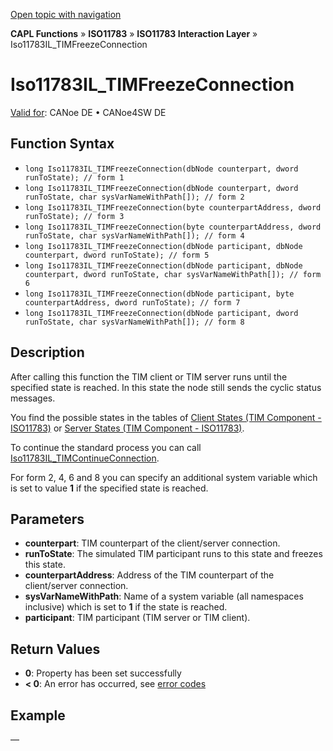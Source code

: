 [Open topic with navigation](../../../../../../CANoeDEFamily.htm#Topics/CAPLFunctions/ISO11783/ISOInteractionLayer/Functions/CAPLfunctionIso11783ILtimFreezeConnection.md)

**CAPL Functions** » **ISO11783** » **ISO11783 Interaction Layer** » Iso11783IL_TIMFreezeConnection

# Iso11783IL_TIMFreezeConnection

[Valid for](../../../../Shared/FeatureAvailability.md): CANoe DE • CANoe4SW DE

## Function Syntax

- `long Iso11783IL_TIMFreezeConnection(dbNode counterpart, dword runToState); // form 1`
- `long Iso11783IL_TIMFreezeConnection(dbNode counterpart, dword runToState, char sysVarNameWithPath[]); // form 2`
- `long Iso11783IL_TIMFreezeConnection(byte counterpartAddress, dword runToState); // form 3`
- `long Iso11783IL_TIMFreezeConnection(byte counterpartAddress, dword runToState, char sysVarNameWithPath[]); // form 4`
- `long Iso11783IL_TIMFreezeConnection(dbNode participant, dbNode counterpart, dword runToState); // form 5`
- `long Iso11783IL_TIMFreezeConnection(dbNode participant, dbNode counterpart, dword runToState, char sysVarNameWithPath[]); // form 6`
- `long Iso11783IL_TIMFreezeConnection(dbNode participant, byte counterpartAddress, dword runToState); // form 7`
- `long Iso11783IL_TIMFreezeConnection(dbNode participant, dword runToState, char sysVarNameWithPath[]); // form 8`

## Description

After calling this function the TIM client or TIM server runs until the specified state is reached. In this state the node still sends the cyclic status messages.

You find the possible states in the tables of [Client States (TIM Component - ISO11783)](../TIMComponentClientStates.md) or [Server States (TIM Component - ISO11783)](../TIMComponentServerStates.md).

To continue the standard process you can call [Iso11783IL_TIMContinueConnection](CAPLfunctionIso11783ILtimContinueConnection.md).

For form 2, 4, 6 and 8 you can specify an additional system variable which is set to value **1** if the specified state is reached.

## Parameters

- **counterpart**: TIM counterpart of the client/server connection.
- **runToState**: The simulated TIM participant runs to this state and freezes this state.
- **counterpartAddress**: Address of the TIM counterpart of the client/server connection.
- **sysVarNameWithPath**: Name of a system variable (all namespaces inclusive) which is set to **1** if the state is reached.
- **participant**: TIM participant (TIM server or TIM client).

## Return Values

- **0**: Property has been set successfully
- **< 0**: An error has occurred, see [error codes](../../../CAPLfunctionsISOj1939ErrorCodes.md)

## Example

—
